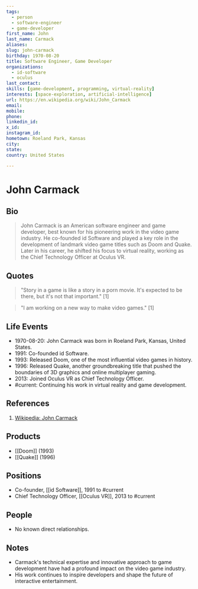 ```yaml
---
tags:
  - person
  - software-engineer
  - game-developer
first_name: John
last_name: Carmack
aliases: 
slug: john-carmack
birthday: 1970-08-20
title: Software Engineer, Game Developer
organizations: 
  - id-software
  - oculus
last_contact: 
skills: [game-development, programming, virtual-reality]
interests: [space-exploration, artificial-intelligence]
url: https://en.wikipedia.org/wiki/John_Carmack
email: 
mobile: 
phone: 
linkedin_id: 
x_id: 
instagram_id: 
hometown: Roeland Park, Kansas
city: 
state: 
country: United States

---
```


# John Carmack

## Bio

> John Carmack is an American software engineer and game developer, best known for his pioneering work in the video game industry. He co-founded id Software and played a key role in the development of landmark video game titles such as Doom and Quake. Later in his career, he shifted his focus to virtual reality, working as the Chief Technology Officer at Oculus VR.

## Quotes

> "Story in a game is like a story in a porn movie. It's expected to be there, but it's not that important." [1]

> "I am working on a new way to make video games." [1]

## Life Events

- 1970-08-20: John Carmack was born in Roeland Park, Kansas, United States.
- 1991: Co-founded id Software.
- 1993: Released Doom, one of the most influential video games in history.
- 1996: Released Quake, another groundbreaking title that pushed the boundaries of 3D graphics and online multiplayer gaming.
- 2013: Joined Oculus VR as Chief Technology Officer.
- #current: Continuing his work in virtual reality and game development.

## References

1. [Wikipedia: John Carmack](https://en.wikipedia.org/wiki/John_Carmack)

## Products

- [[Doom]] (1993)
- [[Quake]] (1996)

## Positions

- Co-founder, [[id Software]], 1991 to #current
- Chief Technology Officer, [[Oculus VR]], 2013 to #current

## People

- No known direct relationships.

## Notes

- Carmack's technical expertise and innovative approach to game development have had a profound impact on the video game industry.
- His work continues to inspire developers and shape the future of interactive entertainment.

